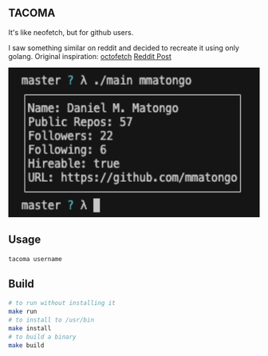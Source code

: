 ## TACOMA

It's like neofetch, but for github users.

I saw something similar on reddit and decided to recreate it using only golang.
Original inspiration:
[octofetch](https://github.com/azur1s/octofetch)
[Reddit Post](https://www.reddit.com/r/unixporn/comments/qi9pta/oc_octofetch_github_user_stats_fetch_written_in/)

<p>
<img src="./img/1.png" alt="tacoma" height="300">
</p>

## Usage
```sh
tacoma username
```

## Build
```sh
# to run without installing it
make run
# to install to /usr/bin
make install
# to build a binary
make build
```